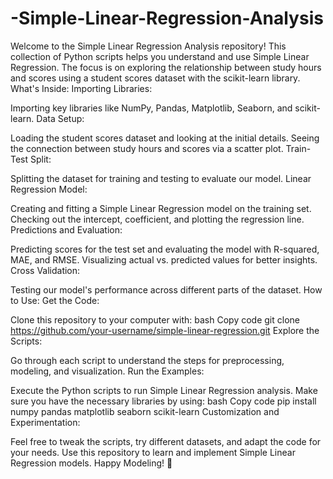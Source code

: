 # -Simple-Linear-Regression-Analysis
Welcome to the Simple Linear Regression Analysis repository! This collection of Python scripts helps you understand and use Simple Linear Regression. The focus is on exploring the relationship between study hours and scores using a student scores dataset with the scikit-learn library.
What's Inside:
Importing Libraries:

Importing key libraries like NumPy, Pandas, Matplotlib, Seaborn, and scikit-learn.
Data Setup:

Loading the student scores dataset and looking at the initial details.
Seeing the connection between study hours and scores via a scatter plot.
Train-Test Split:

Splitting the dataset for training and testing to evaluate our model.
Linear Regression Model:

Creating and fitting a Simple Linear Regression model on the training set.
Checking out the intercept, coefficient, and plotting the regression line.
Predictions and Evaluation:

Predicting scores for the test set and evaluating the model with R-squared, MAE, and RMSE.
Visualizing actual vs. predicted values for better insights.
Cross Validation:

Testing our model's performance across different parts of the dataset.
How to Use:
Get the Code:

Clone this repository to your computer with:
bash
Copy code
git clone https://github.com/your-username/simple-linear-regression.git
Explore the Scripts:

Go through each script to understand the steps for preprocessing, modeling, and visualization.
Run the Examples:

Execute the Python scripts to run Simple Linear Regression analysis.
Make sure you have the necessary libraries by using:
bash
Copy code
pip install numpy pandas matplotlib seaborn scikit-learn
Customization and Experimentation:

Feel free to tweak the scripts, try different datasets, and adapt the code for your needs.
Use this repository to learn and implement Simple Linear Regression models.
Happy Modeling! 🚀
